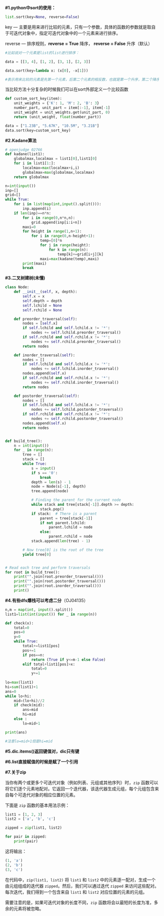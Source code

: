 **#1.python中sort的使用：**

```python
list.sort(key=None, reverse=False)
```

key — 主要是用来进行比较的元素，只有一个参数，具体的函数的参数就是取自于可迭代对象中，指定可迭代对象中的一个元素来进行排序。

reverse — 排序规则，**reverse = True** 降序， **reverse = False** 升序（默认）

```python
#比如说对一个元素是list的list进行排序：

data = [[3, 4], [1, 2], [3, 1], [2, 3]]

data.sort(key=lambda x: (x[0], -x[1]))

#表示用来比较的元素是先第一个元素，后第二个元素的相反数，也就是第一个升序，第二个降序
```

当比较方法十分复杂的时候我们可以在sort外部定义一个比较函数

```python
def custom_sort_key(item):
    unit_weights = {'K': 1, 'M': 2, 'B': 3} 
    number_part, unit_part = item[:-1], item[-1]
    unit_weight = unit_weights.get(unit_part, 0)
    return (unit_weight, float(number_part))

data = ["1.23B", "5.67K", "10.5M", "3.21B"]
data.sort(key=custom_sort_key)
```



**#2.Kadane算法**

```python
# openjudge 02766
def kadane(list1):
    globalmax,localmax = list1[0],list1[0]
    for i in list1[1:]:
        localmax=max(localmax+i,i)
        globalmax=max(globalmax,localmax)
    return globalmax

n=int(input())
inp=[]
grid=[]
while True:
    for i in list(map(int,input().split())):
        inp.append(i)
    if len(inp)==n*n:
        for i in range(0,n*n,n):
            grid.append(inp[i:i+n])
        maxi=0
        for height in range(1,n+1):
            for i in range(0,n-height+1):
                temp=[0]*n
                for j in range(height):
                    for k in range(n):
                        temp[k]+=grid[i+j][k]
                maxi=max(kadane(temp),maxi)
        print(maxi)
        break
```

**#3.二叉树建树(未懂)**

```python
class Node:
    def __init__(self, x, depth):
        self.x = x
        self.depth = depth
        self.lchild = None
        self.rchild = None

    def preorder_traversal(self):
        nodes = [self.x]
        if self.lchild and self.lchild.x != '*':
            nodes += self.lchild.preorder_traversal()
        if self.rchild and self.rchild.x != '*':
            nodes += self.rchild.preorder_traversal()
        return nodes

    def inorder_traversal(self):
        nodes = []
        if self.lchild and self.lchild.x != '*':
            nodes += self.lchild.inorder_traversal()
        nodes.append(self.x)
        if self.rchild and self.rchild.x != '*':
            nodes += self.rchild.inorder_traversal()
        return nodes

    def postorder_traversal(self):
        nodes = []
        if self.lchild and self.lchild.x != '*':
            nodes += self.lchild.postorder_traversal()
        if self.rchild and self.rchild.x != '*':
            nodes += self.rchild.postorder_traversal()
        nodes.append(self.x)
        return nodes


def build_tree():
    n = int(input())
    for _ in range(n):
        tree = []
        stack = []
        while True:
            s = input()
            if s == '0':
                break
            depth = len(s) - 1
            node = Node(s[-1], depth)
            tree.append(node)

            # Finding the parent for the current node
            while stack and tree[stack[-1]].depth >= depth:
                stack.pop()
            if stack:  # There is a parent
                parent = tree[stack[-1]]
                if not parent.lchild:
                    parent.lchild = node
                else:
                    parent.rchild = node
            stack.append(len(tree) - 1)

        # Now tree[0] is the root of the tree
        yield tree[0]


# Read each tree and perform traversals
for root in build_tree():
    print("".join(root.preorder_traversal()))
    print("".join(root.postorder_traversal()))
    print("".join(root.inorder_traversal()))
    print()
```


**#4.有些dfs爆栈可以考虑二分**（OJ04135）

```python
n,m = map(int, input().split())
list1=list(int(input()) for _ in range(n))

def check(x):
    total=0
    pos=0
    y=0
    while True:
        total+=list1[pos]
        pos+=1
        if pos==n:
            return (True if y<=m-1 else False)
        elif total+list1[pos]>x:
            total=0
            y+=1
    
lo=max(list1)
hi=sum(list1)+1
ans=0
while lo<hi:
    mid=(lo+hi)//2
    if check(mid):
        ans=mid
        hi=mid
    else :
        lo=mid+1

print(ans)

#注意lo=mid+1但是hi=mid
```

**#5.dic.items()返回键值对，dic只有键**

**#6.list直接赋值的时候是赋了一个引用**

**#7.关于zip**

当你有两个或更多个可迭代对象（例如列表、元组或其他序列）时，`zip` 函数可以将它们逐个元素地配对。它返回一个迭代器，该迭代器生成元组，每个元组包含来自每个可迭代对象的相应位置的元素。

下面是 `zip` 函数的基本用法示例：

```python
list1 = [1, 2, 3]
list2 = ['a', 'b', 'c']

zipped = zip(list1, list2)

for pair in zipped:
    print(pair)
```

这将输出：

```python
(1, 'a')
(2, 'b')
(3, 'c')
```

在代码中，`zip(list1, list2)` 将 `list1` 和 `list2` 中的元素逐一配对，生成一个由元组组成的迭代器 `zipped`。然后，我们可以通过迭代 `zipped` 来访问这些配对。每次迭代，我们得到一个包含来自 `list1` 和 `list2` 对应位置的元素的元组。

需要注意的是，如果可迭代对象的长度不同，`zip` 函数将会以最短的长度为准，多余的元素将被忽略。

